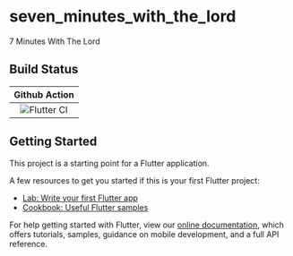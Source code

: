 # seven_minutes_with_the_lord

7 Minutes With The Lord

## Build Status

| Github Action |
|:-------------:|
| ![Flutter CI](https://github.com/bervProject/7MinutesWithTheLordFlutter/workflows/Flutter%20CI/badge.svg) |

## Getting Started

This project is a starting point for a Flutter application.

A few resources to get you started if this is your first Flutter project:

- [Lab: Write your first Flutter app](https://flutter.dev/docs/get-started/codelab)
- [Cookbook: Useful Flutter samples](https://flutter.dev/docs/cookbook)

For help getting started with Flutter, view our
[online documentation](https://flutter.dev/docs), which offers tutorials,
samples, guidance on mobile development, and a full API reference.
